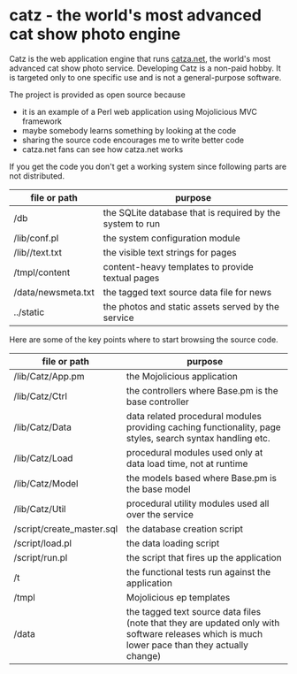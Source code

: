 # catz - the world's most advanced cat show photo engine

Catz is the web application engine that runs [catza.net](http://catza.net/), the world's most advanced cat show photo service. Developing Catz is a non-paid hobby. It is targeted only to one specific use and is not a general-purpose software.

The project is provided as open source because
* it is an example of a Perl web application using Mojolicious MVC framework
* maybe somebody learns something by looking at the code
* sharing the source code encourages me to write better code
* catza.net fans can see how catza.net works

If you get the code you don't get a working system since following parts are not distributed.

| file or path | purpose |
| ------------- | ------------- |
| /db | the SQLite database that is required by the system to run |
| /lib/conf.pl | the system configuration module |
| /lib//text.txt | the visible text strings for pages |
| /tmpl/content | content-heavy templates to provide textual pages |
| /data/newsmeta.txt | the tagged text source data file for news |
| ../static | the photos and static assets served by the service | 

Here are some of the key points where to start browsing the source code.

| file or path | purpose |
| ------------- | ------------- |
| /lib/Catz/App.pm | the Mojolicious application |
| /lib/Catz/Ctrl | the controllers where Base.pm is the base controller |
| /lib/Catz/Data | data related procedural modules providing caching functionality, page styles, search syntax handling etc. |
| /lib/Catz/Load | procedural modules used only at data load time, not at runtime |
| /lib/Catz/Model | the models based where Base.pm is the base model |
| /lib/Catz/Util | procedural utility modules used all over the service |
| /script/create_master.sql | the database creation script |
| /script/load.pl | the data loading script |
| /script/run.pl | the script that fires up the application |
| /t | the functional tests run against the application |
| /tmpl | Mojolicious ep templates |
| /data | the tagged text source data files (note that they are updated only with software releases which is much lower pace than they actually change) |
